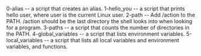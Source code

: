 0-alias -- a script that creates an alias.
1-hello_you -- a script that prints hello user, where user is the current Linux user.
2-path -- Add /action to the PATH. /action should be the last directory the shell looks into when looking for a program.
3-paths -- a script that counts the number of directories in the PATH.
4-global_variables -- a script that lists environment variables.
5-local_variables -- a script that lists all local variables and environment variables, and functions.
